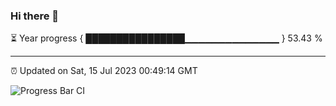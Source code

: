 ### Hi there 👋

⏳ Year progress { ████████████████▁▁▁▁▁▁▁▁▁▁▁▁▁▁ } 53.43 %

---

⏰ Updated on Sat, 15 Jul 2023 00:49:14 GMT

![Progress Bar CI](https://github.com/Shyam-Makwana/GitHub-Actions-Demo/workflows/Progress%20Bar%20CI/badge.svg)
